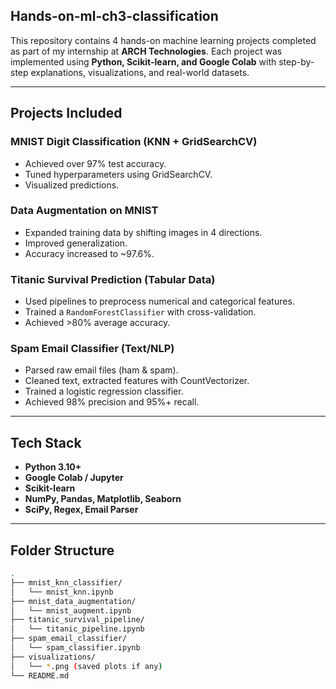 ## Hands-on-ml-ch3-classification


This repository contains 4 hands-on machine learning projects completed as part of my internship at **ARCH Technologies**. Each project was implemented using **Python, Scikit-learn, and Google Colab** with step-by-step explanations, visualizations, and real-world datasets.

---

##  Projects Included

###  MNIST Digit Classification (KNN + GridSearchCV)
- Achieved over 97% test accuracy.
- Tuned hyperparameters using GridSearchCV.
- Visualized predictions.

###  Data Augmentation on MNIST
- Expanded training data by shifting images in 4 directions.
- Improved generalization.
- Accuracy increased to ~97.6%.

###  Titanic Survival Prediction (Tabular Data)
- Used pipelines to preprocess numerical and categorical features.
- Trained a `RandomForestClassifier` with cross-validation.
- Achieved >80% average accuracy.

###  Spam Email Classifier (Text/NLP)
- Parsed raw email files (ham & spam).
- Cleaned text, extracted features with CountVectorizer.
- Trained a logistic regression classifier.
- Achieved 98% precision and 95%+ recall.

---

##  Tech Stack

- **Python 3.10+**
- **Google Colab / Jupyter**
- **Scikit-learn**
- **NumPy, Pandas, Matplotlib, Seaborn**
- **SciPy, Regex, Email Parser**

---

##  Folder Structure

```bash
.
├── mnist_knn_classifier/
│   └── mnist_knn.ipynb
├── mnist_data_augmentation/
│   └── mnist_augment.ipynb
├── titanic_survival_pipeline/
│   └── titanic_pipeline.ipynb
├── spam_email_classifier/
│   └── spam_classifier.ipynb
├── visualizations/
│   └── *.png (saved plots if any)
└── README.md
